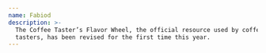 ```yaml
---
name: Fabiod
description: >-
  The Coffee Taster’s Flavor Wheel, the official resource used by coffee
  tasters, has been revised for the first time this year.
---
```


